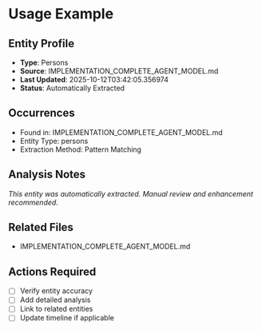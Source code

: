 # Usage Example

## Entity Profile
- **Type**: Persons
- **Source**: IMPLEMENTATION_COMPLETE_AGENT_MODEL.md
- **Last Updated**: 2025-10-12T03:42:05.356974
- **Status**: Automatically Extracted

## Occurrences
- Found in: IMPLEMENTATION_COMPLETE_AGENT_MODEL.md
- Entity Type: persons
- Extraction Method: Pattern Matching

## Analysis Notes
*This entity was automatically extracted. Manual review and enhancement recommended.*

## Related Files
- IMPLEMENTATION_COMPLETE_AGENT_MODEL.md

## Actions Required
- [ ] Verify entity accuracy
- [ ] Add detailed analysis
- [ ] Link to related entities
- [ ] Update timeline if applicable
